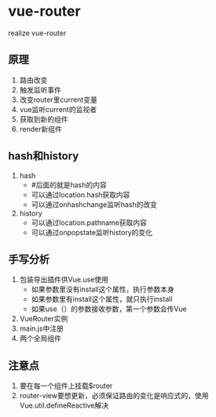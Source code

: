 # vue-router
realize vue-router

## 原理
1. 路由改变
2. 触发监听事件
3. 改变router里current变量
4. vue监听current的监视者
5. 获取到新的组件
6. render新组件

## hash和history
1. hash
    - #后面的就是hash的内容
    - 可以通过location.hash获取内容
    - 可以通过onhashchange监听hash的改变
2. history
    - 可以通过location.pathname获取内容
    - 可以通过onpopstate监听history的变化


## 手写分析
1. 包装导出插件供Vue.use使用
    - 如果参数里没有install这个属性，执行参数本身
    - 如果参数里有install这个属性，就只执行install
    - 如果use（）的参数接收参数，第一个参数会传Vue
2. VueRouter实例
3. main.js中注册
4. 两个全局组件

## 注意点
1. 要在每一个组件上挂载$router
2. router-view要想更新，必须保证路由的变化是响应式的，使用Vue.util.defineReactive解决